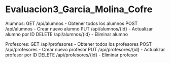 # Evaluacion3_Garcia_Molina_Cofre

Alumnos:
GET /api/alumnos - Obtener todos los alumnos
POST /api/alumnos - Crear nuevo alumno
PUT /api/alumnos/{id} - Actualizar alumno por ID
DELETE /api/alumnos/{id} - Eliminar alumno

Profesores:
GET /api/profesores - Obtener todos los profesores
POST /api/profesores - Crear nuevo profesor
PUT /api/profesores/{id} - Actualizar profesor por ID
DELETE /api/profesores/{id} - Eliminar profesor
